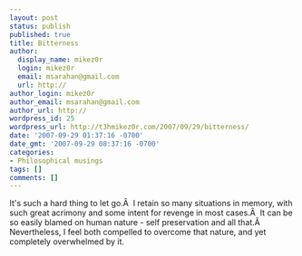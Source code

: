 ```yaml
---
layout: post
status: publish
published: true
title: Bitterness
author:
  display_name: mikez0r
  login: mikez0r
  email: msarahan@gmail.com
  url: http://
author_login: mikez0r
author_email: msarahan@gmail.com
author_url: http://
wordpress_id: 25
wordpress_url: http://t3hmikez0r.com/2007/09/29/bitterness/
date: '2007-09-29 01:37:16 -0700'
date_gmt: '2007-09-29 08:37:16 -0700'
categories:
- Philosophical musings
tags: []
comments: []
---
```

<p>It's such a hard thing to let go.Â  I retain so many situations in memory, with such great acrimony and some intent for revenge in most cases.Â  It can be so easily blamed on human nature - self preservation and all that.Â  Nevertheless, I feel both compelled to overcome that nature, and yet completely overwhelmed by it.</p>

